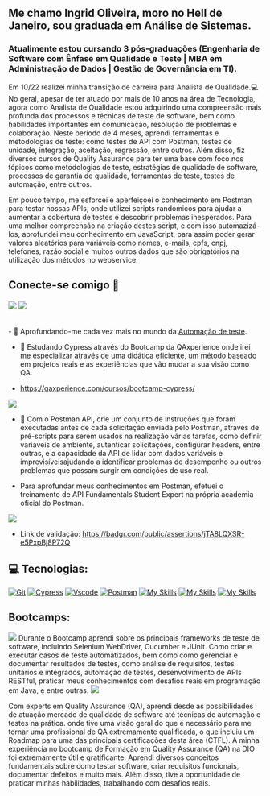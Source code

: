 ## Me chamo Ingrid Oliveira, moro no Hell de Janeiro, sou graduada em Análise de Sistemas. 
### Atualimente estou cursando 3 pós-graduações (Engenharia de Software com Ênfase em Qualidade e Teste | MBA em Administração de Dados | Gestão de Governância em TI).
Em 10/22 realizei minha transição de carreira para Analista de Qualidade.💻
  No geral, apesar de ter atuado por mais de 10 anos na área de Tecnologia, agora como Analista de Qualidade estou adquirindo uma compreensão mais profunda dos processos e técnicas de teste de software, bem como habilidades importantes em comunicação, resolução de problemas e colaboração. 
    Neste período de 4 meses, aprendi ferramentas e metodologias de teste: como testes de API com Postman, testes de unidade, integração, aceitação, regressão, entre outros. Além disso, fiz diversos cursos de Quality Assurance para ter uma base com foco nos tópicos como metodologias de teste, estratégias de qualidade de software, processos de garantia de qualidade, ferramentas de teste, testes de automação, entre outros.
 
 Em pouco tempo, me esforcei e aperfeiçoei o conhecimento em Postman para testar nossas APIs, onde utilizei scripts randomicos para ajudar a aumentar a cobertura de testes e descobrir problemas inesperados. Para uma melhor compreensão na criação destes script, e com isso automazizá-los, aprofundei meu conhecimento em JavaScript, para assim poder gerar valores aleatórios para variáveis como nomes, e-mails, cpfs, cnpj, telefones, razão social e muitos outros dados que são obrigatórios na utilização dos métodos no webservice.

##  Conecte-se comigo 📨


######  [<img src="https://img.icons8.com/ultraviolet/48/000000/gmail--v2.png"/>](mailto:ingridoliveira.oc@gmail.com/) [<img src="https://img.icons8.com/color/48/000000/linkedin-2--v2.png"/>](https://www.linkedin.com/in/ingridoliveira-oc) <p><p/>

</p> - 🔭 Aprofundando-me cada vez mais no mundo da <a href="https://pt.wikipedia.org/wiki/Automa%C3%A7%C3%A3o_de_teste">Automação de teste</a>.<p> </p>

- 🌱 Estudando Cypress através do Bootcamp da QAxperience onde irei me especializar através de uma didática eficiente, um método baseado em projetos reais e as experiências que vão mudar a sua visão como QA. 

- https://qaxperience.com/cursos/bootcamp-cypress/

<img src="https://user-images.githubusercontent.com/119944741/221741900-72dcec09-ead9-4fc2-89c5-417b78f5e99c.png"/> <p> </p>

- 🌱 Com o Postman API, crie um conjunto de instruções que foram executadas antes de cada solicitação enviada pelo Postman, através de pré-scripts para serem usados na realização várias tarefas, como definir variáveis de ambiente, autenticar solicitações, configurar headers, entre outras, e a capacidade da API de lidar com dados variáveis e imprevisíveisajudando a identificar problemas de desempenho ou outros problemas que possam surgir em condições de uso real. <p> </p><p> </p>
- Para aprofundar meus conhecimentos em Postman, efetuei o treinamento de API Fundamentals Student Expert na própria academia oficial do Postman.

<img src="https://encrypted-tbn0.gstatic.com/images?q=tbn:ANd9GcQY2l1RVKG0k8nVTPfFmLmI7MPw5IwpYx7MkNeVuMbyFez51F3-Ds6nMN1BwUXrPVrtEes&usqp=CAU"/> <p> </p>
- Link de validação: https://badgr.com/public/assertions/jTA8LQXSR-e5PxpBj8P72Q

        
 
 ## :computer: Tecnologias:


[![Git](https://skills.thijs.gg/icons?i=git)](https://pt.wikipedia.org/wiki/Git) 
[![Cypress](https://user-images.githubusercontent.com/93720316/199821436-514d2b9e-10c8-4321-b0e1-bd1dcf52489a.png)](https://pt.wikipedia.org/wiki/Cypress)
[![Vscode](https://user-images.githubusercontent.com/93720316/199822711-919922e2-2249-477f-9a68-0e81db260666.png)](https://pt.wikipedia.org/wiki/Vscode)
[![Postman](https://user-images.githubusercontent.com/93720316/199824007-aa0fe203-00fc-4aa9-a305-2767e29d0cce.png)](https://pt.wikipedia.org/wiki/Postman) [![My Skills](https://skillicons.dev/icons?i=java)]([https://skillicons.dev](https://pt.wikipedia.org/wiki/Java)) [![My Skills](https://skillicons.dev/icons?i=mongodb)]([https://skillicons.dev](https://pt.wikipedia.org/wiki/MongoDB)) 
[![My Skills](https://skillicons.dev/icons?i=postgres)]([https://skillicons.dev](https://pt.wikipedia.org/wiki/PostgreSQL)) 



## Bootcamps: 

<img src="https://user-images.githubusercontent.com/119944741/221614092-e7fb6e07-02f6-4f6a-9a8f-9617fc04c779.png"/>
<a>Durante o Bootcamp aprendi sobre os principais frameworks de teste de software, incluindo Selenium WebDriver, Cucumber e JUnit. Como criar e executar casos de teste automatizados, bem como como gerenciar e documentar resultados de testes, como análise de requisitos, testes unitários e integrados, automação de testes, desenvolvimento de APIs RESTful, praticar meus conhecimentos com desafios reais em programação em Java, e entre outras.</a> 

<img src="https://user-images.githubusercontent.com/119944741/221616224-f680dc6e-09c9-4c3a-b457-9d0130ddb498.png"/>

<a>Com experts em Quality Assurance (QA), aprendi desde as possibilidades de atuação mercado de qualidade de software até técnicas de automação e testes na prática. onde tive uma visão geral do que é necessário para me tornar uma profissional de QA extremamente qualificada, o que incluiu um Roadmap para uma das principais certificações desta área (CTFL). A minha experiência no bootcamp de Formação em Quality Assurance (QA) na DIO foi extremamente útil e gratificante. Aprendi diversos conceitos fundamentais sobre como testar software, criar requisitos funcionais, documentar defeitos e muito mais. Além disso, tive a oportunidade de praticar minhas habilidades, trabalhando com desafios reais.

 
